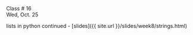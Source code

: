 
<div class="lecture2">



<div class="column_date">
<p markdown="block">

Class # 16 <br> 
Wed, Oct. 25

</p>
</div>



<div class="column_materials" >
<p markdown="block">


lists in python continued - [slides]({{ site.url }}/slides/week8/strings.html) 

<br> 

</p>
</div>



<div class="column_assign">
<p markdown="block">

</p>
</div>

</div>
